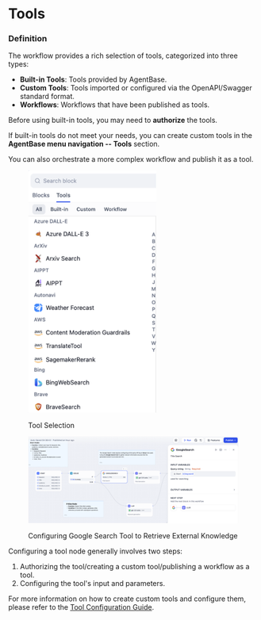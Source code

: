 # Tools

### Definition

The workflow provides a rich selection of tools, categorized into three types:

* **Built-in Tools**: Tools provided by AgentBase.
* **Custom Tools**: Tools imported or configured via the OpenAPI/Swagger standard format.
* **Workflows**: Workflows that have been published as tools.

Before using built-in tools, you may need to **authorize** the tools.

If built-in tools do not meet your needs, you can create custom tools in the **AgentBase menu navigation -- Tools** section.

You can also orchestrate a more complex workflow and publish it as a tool.

<figure><img src="../../../../img/workflow-tool.png" alt="" width="258"><figcaption><p>Tool Selection</p></figcaption></figure>

<figure><img src="../../../../img/workflow-google-search-tool.png" alt=""><figcaption><p>Configuring Google Search Tool to Retrieve External Knowledge</p></figcaption></figure>

Configuring a tool node generally involves two steps:

1. Authorizing the tool/creating a custom tool/publishing a workflow as a tool.
2. Configuring the tool's input and parameters.

For more information on how to create custom tools and configure them, please refer to the [Tool Configuration Guide](https://docs.agentbase.ai/guides/tools).